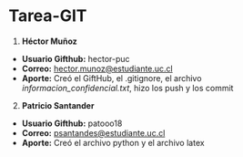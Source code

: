 # Tarea-GIT

1. **Héctor Muñoz**
- **Usuario Gifthub:** hector-puc
- **Correo:** hector.munoz@estudiante.uc.cl
- **Aporte:** Creó el GiftHub, el .gitignore, el archivo *informacion_confidencial.txt*, hizo los push y los commit

2. **Patricio Santander**
- **Usuario Gifthub:** patooo18
- **Correo:** psantandes@estudiante.uc.cl
- **Aporte:** Creó el archivo python y el archivo latex